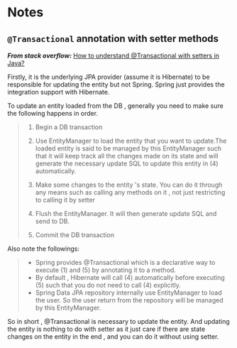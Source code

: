 # Notes

## `@Transactional` annotation with setter methods

***From stack overflow:***
[How to understand @Transactional with setters in Java?](https://stackoverflow.com/a/71909451/7545010)

Firstly, it is the underlying JPA provider (assume it is Hibernate) to be responsible for updating the entity but not Spring. Spring just provides the integration support with Hibernate.

To update an entity loaded from the DB , generally you need to make sure the following happens in order.

>    1. Begin a DB transaction
>
>    2. Use EntityManager to load the entity that you want to update.The loaded entity is said to be managed by this EntityManager such that it will keep track all the changes made on its state and will generate the necessary update SQL to update this entity in (4) automatically.
>
>    3. Make some changes to the entity 's state. You can do it through any means such as calling any methods on it , not just restricting to calling it by setter
>
>    4. Flush the EntityManager. It will then generate update SQL and send to DB.
>
>    5. Commit the DB transaction

Also note the followings:

> - Spring provides @Transactional which is a declarative way to execute (1) and (5) by annotating it to a method.
> - By default , Hibernate will call (4) automatically before executing (5) such that you do not need to call (4) explicitly.
> - Spring Data JPA repository internally use EntityManager to load the user. So the user return from the repository will be managed by this EntityManager.

So in short , @Transactional is necessary to update the entity. And updating the entity is nothing to do with setter as it just care if there are state changes on the entity in the end , and you can do it without using setter.
